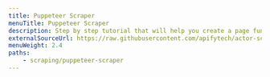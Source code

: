```yaml
---
title: Puppeteer Scraper
menuTitle: Puppeteer Scraper
description: Step by step tutorial that will help you create a page function for Puppeteer Scraper.
externalSourceUrl: https://raw.githubusercontent.com/apifytech/actor-scraper/master/docs/build/puppeteer-scraper-tutorial.md
menuWeight: 2.4
paths:
    - scraping/puppeteer-scraper
---
```

